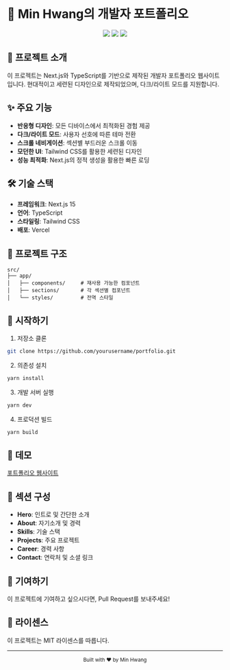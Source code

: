 # 🚀 Min Hwang의 개발자 포트폴리오

<div align="center">
  <img src="https://img.shields.io/badge/Next.js-000000?style=for-the-badge&logo=next.js&logoColor=white" />
  <img src="https://img.shields.io/badge/TypeScript-3178C6?style=for-the-badge&logo=typescript&logoColor=white" />
  <img src="https://img.shields.io/badge/Tailwind CSS-06B6D4?style=for-the-badge&logo=tailwindcss&logoColor=white" />
</div>

## 🌟 프로젝트 소개

이 프로젝트는 Next.js와 TypeScript를 기반으로 제작된 개발자 포트폴리오 웹사이트입니다. 
현대적이고 세련된 디자인으로 제작되었으며, 다크/라이트 모드를 지원합니다.

## ✨ 주요 기능

- **반응형 디자인**: 모든 디바이스에서 최적화된 경험 제공
- **다크/라이트 모드**: 사용자 선호에 따른 테마 전환
- **스크롤 네비게이션**: 섹션별 부드러운 스크롤 이동
- **모던한 UI**: Tailwind CSS를 활용한 세련된 디자인
- **성능 최적화**: Next.js의 정적 생성을 활용한 빠른 로딩

## 🛠 기술 스택

- **프레임워크**: Next.js 15
- **언어**: TypeScript
- **스타일링**: Tailwind CSS
- **배포**: Vercel

## 📁 프로젝트 구조

```
src/
├── app/
│   ├── components/     # 재사용 가능한 컴포넌트
│   ├── sections/       # 각 섹션별 컴포넌트
│   └── styles/         # 전역 스타일
```

## 🚀 시작하기

1. 저장소 클론
```bash
git clone https://github.com/yourusername/portfolio.git
```

2. 의존성 설치
```bash
yarn install
```

3. 개발 서버 실행
```bash
yarn dev
```

4. 프로덕션 빌드
```bash
yarn build
```

## 📱 데모

[포트폴리오 웹사이트](https://your-portfolio-url.vercel.app)

## 📝 섹션 구성

- **Hero**: 인트로 및 간단한 소개
- **About**: 자기소개 및 경력
- **Skills**: 기술 스택
- **Projects**: 주요 프로젝트
- **Career**: 경력 사항
- **Contact**: 연락처 및 소셜 링크

## 🤝 기여하기

이 프로젝트에 기여하고 싶으시다면, Pull Request를 보내주세요!

## 📄 라이센스

이 프로젝트는 MIT 라이센스를 따릅니다.

---

<div align="center">
  <sub>Built with ❤️ by Min Hwang</sub>
</div>
